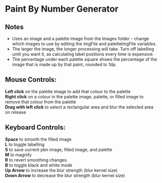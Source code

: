 # Paint By Number Generator

## Notes
* Uses an image and a palette image from the Images folder - change which images to use by editing the imgFile and paletteImgFile variables.  
* The larger the image, the longer processing will take. Turn off labelling until you want it, as calculating label positions every time is expensive.  
* The percentage under each palette square shows the percentage of the image that is made up by that paint, rounded to 1dp.  

## Mouse Controls:  
**Left click** on the palette image to add that colour to the palette  
**Right click** on a colour in the palette image, palette, or filled image to remove that colour from the palette  
**Drag with left click** to select a rectangular area and blur the selected area on release
  
## Keyboard Controls:  
**Space** to smooth the filled image  
**L** to toggle labelling  
**S** to save current pbn image, filled image, and palette  
**M** to magnify  
**R** to revert smoothing changes  
**B** to toggle black and white mode  
**Up Arrow** to increase the blur strength (blur kernel size)  
**Down Arrow** to decrease the blur strength (blur kernel size)  


